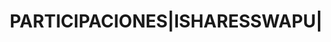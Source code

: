 ---
layout: asset
title: PARTICIPACIONES|ISHARESSWAPU|                               
isin: IE00BMTX1Y45
---